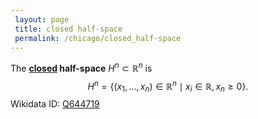 ```yaml
---
 layout: page
 title: closed half-space
 permalink: /chicago/closed_half-space
---
```

The **[closed](https://mathgloss.github.io/MathGloss/chicago/closed) half-space** $H^n \subset\mathbb R^n$ is $$H^n = \{(x_1,\dots,x_n)\in\mathbb R^n\mid x_i \in \mathbb R, x_n \geq 0\}.$$ Wikidata ID: [Q644719](https://www.wikidata.org/wiki/Q644719)